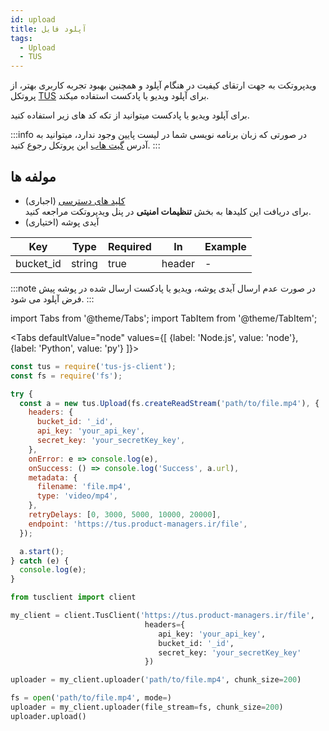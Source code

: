 ```yaml
---
id: upload
title: آپلود فایل
tags:
  - Upload
  - TUS
---
```


ویدپروتکت به جهت ارتقای کیفیت در هنگام آپلود و همچنین بهبود تجربه کاربری بهتر، از پروتکل
[TUS][]
برای آپلود ویدیو یا پادکست استفاده میکند.

برای آپلود ویدیو یا پادکست میتوانید از تکه کد های زیر استفاده کنید.

:::info
در صورتی که زبان برنامه نویسی شما در لیست پایین وجود ندارد، میتوانید به آدرس
[گیت هاب][]
این پروتکل رجوع کنید.
:::

## مولفه ها

* [کلید های دسترسی][] (اجباری)  
  برای دریافت این کلیدها به بخش **تنظیمات امنیتی** در پنل ویدپروتکت مراجعه کنید.
* آیدی پوشه (اختیاری)

| Key       | Type   | Required | In     | Example |
|-----------|--------|----------|--------|---------|
| bucket_id | string | true     | header | -       |

:::note
در صورت عدم ارسال آیدی پوشه، ویدیو یا پادکست ارسال شده در پوشه پیش فرض آپلود می شود.
:::

import Tabs from '@theme/Tabs';
import TabItem from '@theme/TabItem';

<Tabs
defaultValue="node"
values={[
{label: 'Node.js', value: 'node'},
{label: 'Python', value: 'py'}
]}>

<TabItem value="node">

```js
const tus = require('tus-js-client');
const fs = require('fs');

try {
  const a = new tus.Upload(fs.createReadStream('path/to/file.mp4'), {
    headers: {
      bucket_id: '_id',
      api_key: 'your_api_key',
      secret_key: 'your_secretKey_key',
    },
    onError: e => console.log(e),
    onSuccess: () => console.log('Success', a.url),
    metadata: {
      filename: 'file.mp4',
      type: 'video/mp4',
    },
    retryDelays: [0, 3000, 5000, 10000, 20000],
    endpoint: 'https://tus.product-managers.ir/file',
  });

  a.start();
} catch (e) {
  console.log(e);
}
```

</TabItem>

<TabItem value="py">

```python
from tusclient import client

my_client = client.TusClient('https://tus.product-managers.ir/file',
                              headers={
                                 api_key: 'your_api_key',
                                 bucket_id: '_id',
                                 secret_key: 'your_secretKey_key' 
                              })

uploader = my_client.uploader('path/to/file.mp4', chunk_size=200)

fs = open('path/to/file.mp4', mode=)
uploader = my_client.uploader(file_stream=fs, chunk_size=200)
uploader.upload()
```

</TabItem>

</Tabs>

[کلید های دسترسی]: https://vidprotect.ir/panel/settings/security-settings

[TUS]: https://tus.io

[گیت هاب]: https://github.com/tus